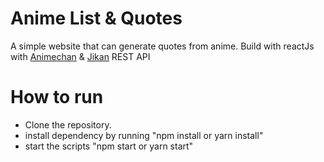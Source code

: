 # Anime List & Quotes 

A simple website that can generate quotes from anime.
Build with reactJs with <a href="https://animechan.xyz/">Animechan</a> & <a href="https://jikan.moe/">Jikan</a> REST API

# How to run
- Clone the repository.
- install dependency by running "npm install or yarn install"
- start the scripts "npm start or yarn start"
